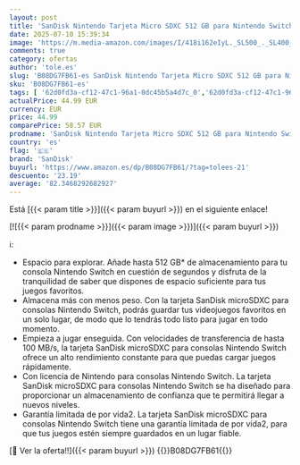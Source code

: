 ```yaml
---
layout: post
title: 'SanDisk Nintendo Tarjeta Micro SDXC 512 GB para Nintendo Switch consoles  hasta 100 MB/s  Edición Animal Crossing  Añade de almacenamiento para tu consola Nintendo Switch  UHS-I  Class 10  U3'
date: 2025-07-10 15:39:34
image: 'https://m.media-amazon.com/images/I/418i162eIyL._SL500_._SL400_.jpg'
comments: true
category: ofertas
author: 'tole.es'
slug: 'B08DG7FB61-es SanDisk Nintendo Tarjeta Micro SDXC 512 GB para Nintendo...'
sku: 'B08DG7FB61-es'
tags: [ '62d0fd3a-cf12-47c1-96a1-0dc45b5a4d7c_0','62d0fd3a-cf12-47c1-96a1-0dc45b5a4d7c_4501','62d0fd3a-cf12-47c1-96a1-0dc45b5a4d7c_5501','62d0fd3a-cf12-47c1-96a1-0dc45b5a4d7c_8001','749d7d8e-47fd-431e-8b51-348b70f767e2_0','749d7d8e-47fd-431e-8b51-348b70f767e2_8501','856628d6-bd06-44c9-8556-c5cb75f77e2b_0','856628d6-bd06-44c9-8556-c5cb75f77e2b_8201','Accesorios para Nintendo Switch','Accesorios para PS4, Xbox One y Nintendo Switch','Arborist Merchandising Root','CML-Tech','Electrónica','Hardware y juegos para Nintendo Switch','Informática','Memoria: Prime Big Deal Day','Self Service','Special Features Stores','Tech all','Videojuegos','WD & SanDisk: Memoria y Almacenamiento','nintendo','sandisk','🇪🇸', ]
actualPrice: 44.99 EUR
currency: EUR
price: 44.99
comparePrice: 58.57 EUR
prodname: 'SanDisk Nintendo Tarjeta Micro SDXC 512 GB para Nintendo Switch consoles  hasta 100 MB/s  Edición Animal Crossing  Añade de almacenamiento para tu consola Nintendo Switch  UHS-I  Class 10  U3'
country: 'es'
flag: '🇪🇸'
brand: 'SanDisk'
buyurl: 'https://www.amazon.es/dp/B08DG7FB61/?tag=tolees-21'
descuento: '23.19'
average: '82.3468292682927'
---
```


Está [{{< param title >}}]({{< param buyurl >}}) en el siguiente enlace!

[![{{< param prodname >}}]({{< param image >}})]({{< param buyurl >}})

ℹ️:

- Espacio para explorar. Añade hasta 512 GB* de almacenamiento para tu consola Nintendo Switch en cuestión de segundos y disfruta de la tranquilidad de saber que dispones de espacio suficiente para tus juegos favoritos.
- Almacena más con menos peso. Con la tarjeta SanDisk microSDXC para consolas Nintendo Switch, podrás guardar tus videojuegos favoritos en un solo lugar, de modo que lo tendrás todo listo para jugar en todo momento.
- Empieza a jugar enseguida. Con velocidades de transferencia de hasta 100 MB/s, la tarjeta SanDisk microSDXC para consolas Nintendo Switch ofrece un alto rendimiento constante para que puedas cargar juegos rápidamente.
- Con licencia de Nintendo para consolas Nintendo Switch. La tarjeta SanDisk microSDXC para consolas Nintendo Switch se ha diseñado para proporcionar un almacenamiento de confianza que te permitirá llegar a nuevos niveles.
- Garantía limitada de por vida2. La tarjeta SanDisk microSDXC para consolas Nintendo Switch tiene una garantía limitada de por vida2, para que tus juegos estén siempre guardados en un lugar fiable.

[🛒 Ver la oferta!!]({{< param buyurl >}})
{{<world>}}B08DG7FB61{{</world>}}
